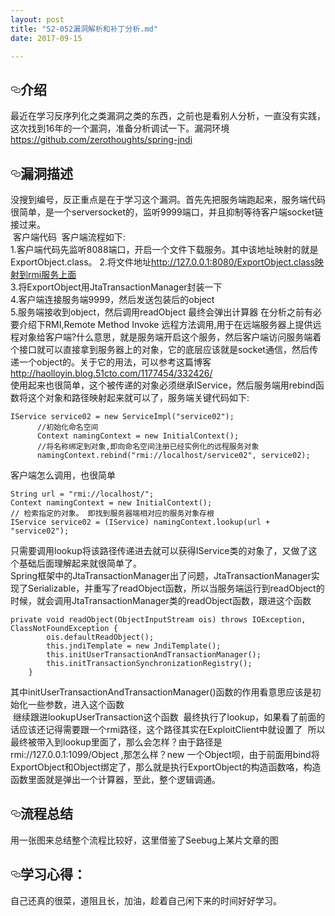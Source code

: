 ```yaml
---
layout: post
title: "S2-052漏洞解析和补丁分析.md"
date: 2017-09-15

---
```



<h2><a href="#介绍" aria-hidden="true" class="anchor" id="user-content-介绍"><svg aria-hidden="true" class="octicon octicon-link" height="16" version="1.1" viewBox="0 0 16 16" width="16"><path fill-rule="evenodd" d="M4 9h1v1H4c-1.5 0-3-1.69-3-3.5S2.55 3 4 3h4c1.45 0 3 1.69 3 3.5 0 1.41-.91 2.72-2 3.25V8.59c.58-.45 1-1.27 1-2.09C10 5.22 8.98 4 8 4H4c-.98 0-2 1.22-2 2.5S3 9 4 9zm9-3h-1v1h1c1 0 2 1.22 2 2.5S13.98 12 13 12H9c-.98 0-2-1.22-2-2.5 0-.83.42-1.64 1-2.09V6.25c-1.09.53-2 1.84-2 3.25C6 11.31 7.55 13 9 13h4c1.45 0 3-1.69 3-3.5S14.5 6 13 6z"></path></svg></a>介绍</h2>
<p>最近在学习反序列化之类漏洞之类的东西，之前也是看别人分析，一直没有实践，这次找到16年的一个漏洞，准备分析调试一下。漏洞环境<a href="https://github.com/zerothoughts/spring-jndi">https://github.com/zerothoughts/spring-jndi</a></p>
<h2><a href="#漏洞描述" aria-hidden="true" class="anchor" id="user-content-漏洞描述"><svg aria-hidden="true" class="octicon octicon-link" height="16" version="1.1" viewBox="0 0 16 16" width="16"><path fill-rule="evenodd" d="M4 9h1v1H4c-1.5 0-3-1.69-3-3.5S2.55 3 4 3h4c1.45 0 3 1.69 3 3.5 0 1.41-.91 2.72-2 3.25V8.59c.58-.45 1-1.27 1-2.09C10 5.22 8.98 4 8 4H4c-.98 0-2 1.22-2 2.5S3 9 4 9zm9-3h-1v1h1c1 0 2 1.22 2 2.5S13.98 12 13 12H9c-.98 0-2-1.22-2-2.5 0-.83.42-1.64 1-2.09V6.25c-1.09.53-2 1.84-2 3.25C6 11.31 7.55 13 9 13h4c1.45 0 3-1.69 3-3.5S14.5 6 13 6z"></path></svg></a>漏洞描述</h2>
<p>没搜到编号，反正重点是在于学习这个漏洞。首先先把服务端跑起来，服务端代码很简单，是一个serversocket的，监听9999端口，并且抑制等待客户端socket链接过来。<br>
<a href="https://camo.githubusercontent.com/49ead91d2073d3b9b98e9875cd475696c2292223/687474703a2f2f6f6873716c6d37676a2e626b742e636c6f7564646e2e636f6d2f31372d392d342f34373035323930392e6a7067" target="_blank"><img src="https://camo.githubusercontent.com/49ead91d2073d3b9b98e9875cd475696c2292223/687474703a2f2f6f6873716c6d37676a2e626b742e636c6f7564646e2e636f6d2f31372d392d342f34373035323930392e6a7067" alt="" data-canonical-src="http://ohsqlm7gj.bkt.clouddn.com/17-9-4/47052909.jpg" style="max-width:100%;"></a>
客户端代码
<a href="https://camo.githubusercontent.com/000696f6fa0edd973bdacf4e7f3717a6c7248c65/687474703a2f2f6f6873716c6d37676a2e626b742e636c6f7564646e2e636f6d2f31372d392d342f36323930323830392e6a7067" target="_blank"><img src="https://camo.githubusercontent.com/000696f6fa0edd973bdacf4e7f3717a6c7248c65/687474703a2f2f6f6873716c6d37676a2e626b742e636c6f7564646e2e636f6d2f31372d392d342f36323930323830392e6a7067" alt="" data-canonical-src="http://ohsqlm7gj.bkt.clouddn.com/17-9-4/62902809.jpg" style="max-width:100%;"></a>
客户端流程如下:<br>
1.客户端代码先监听8088端口，开启一个文件下载服务。其中该地址映射的就是ExportObject.class。
2.将文件地址<a href="http://127.0.0.1:8080/ExportObject.class%E6%98%A0%E5%B0%84%E5%88%B0rmi%E6%9C%8D%E5%8A%A1%E4%B8%8A%E9%9D%A2">http://127.0.0.1:8080/ExportObject.class映射到rmi服务上面</a><br>
3.将ExportObject用JtaTransactionManager封装一下<br>
4.客户端连接服务端9999，然后发送包装后的object<br>
5.服务端接收到object，然后调用readObject
最终会弹出计算器
在分析之前有必要介绍下RMI,Remote Method Invoke 远程方法调用,用于在远端服务器上提供远程对象给客户端?什么意思，就是服务端开启这个服务，然后客户端访问服务端着个接口就可以直接拿到服务器上的对象，它的底层应该就是socket通信，然后传递一个object的。关于它的用法，可以参考这篇博客<a href="http://haolloyin.blog.51cto.com/1177454/332426/">http://haolloyin.blog.51cto.com/1177454/332426/</a><br>
使用起来也很简单，这个被传递的对象必须继承IService，然后服务端用rebind函数将这个对象和路径映射起来就可以了，服务端关键代码如下:</p>
<pre><code>IService service02 = new ServiceImpl("service02"); 
      //初始化命名空间 
      Context namingContext = new InitialContext(); 
      //将名称绑定到对象,即向命名空间注册已经实例化的远程服务对象 
      namingContext.rebind("rmi://localhost/service02", service02); 
</code></pre>
<p>客户端怎么调用，也很简单</p>
<pre><code>String url = "rmi://localhost/";  
Context namingContext = new InitialContext();  
// 检索指定的对象。 即找到服务器端相对应的服务对象存根  
IService service02 = (IService) namingContext.lookup(url + "service02"); 
</code></pre>
<p>只需要调用lookup将该路径传递进去就可以获得IService类的对象了，又做了这个基础后面理解起来就很简单了。<br>
Spring框架中的JtaTransactionManager出了问题，JtaTransactionManager实现了Serializable，并重写了readObject函数，所以当服务端运行到readObject的时候<a href="https://camo.githubusercontent.com/9370339efd42bf8368ffc5925018f3a42276aa1e/687474703a2f2f6f6873716c6d37676a2e626b742e636c6f7564646e2e636f6d2f31372d392d342f38323132323138352e6a7067" target="_blank"><img src="https://camo.githubusercontent.com/9370339efd42bf8368ffc5925018f3a42276aa1e/687474703a2f2f6f6873716c6d37676a2e626b742e636c6f7564646e2e636f6d2f31372d392d342f38323132323138352e6a7067" alt="" data-canonical-src="http://ohsqlm7gj.bkt.clouddn.com/17-9-4/82122185.jpg" style="max-width:100%;"></a>，就会调用JtaTransactionManager类的readObject函数，跟进这个函数</p>
<pre><code>private void readObject(ObjectInputStream ois) throws IOException, ClassNotFoundException {
        ois.defaultReadObject();
        this.jndiTemplate = new JndiTemplate();
        this.initUserTransactionAndTransactionManager();
        this.initTransactionSynchronizationRegistry();
    }
</code></pre>
<p>其中initUserTransactionAndTransactionManager()函数的作用看意思应该是初始化一些参数，进入这个函数<br>
<a href="https://camo.githubusercontent.com/2c53f1a90f92d3bf97e21f8d3894d140b6d732ab/687474703a2f2f6f6873716c6d37676a2e626b742e636c6f7564646e2e636f6d2f31372d392d342f32393637333431312e6a7067" target="_blank"><img src="https://camo.githubusercontent.com/2c53f1a90f92d3bf97e21f8d3894d140b6d732ab/687474703a2f2f6f6873716c6d37676a2e626b742e636c6f7564646e2e636f6d2f31372d392d342f32393637333431312e6a7067" alt="" data-canonical-src="http://ohsqlm7gj.bkt.clouddn.com/17-9-4/29673411.jpg" style="max-width:100%;"></a>
继续跟进lookupUserTransaction这个函数
<a href="https://camo.githubusercontent.com/019c6cdd914a31e1a19b8f3823fc55d04e52afa7/687474703a2f2f6f6873716c6d37676a2e626b742e636c6f7564646e2e636f6d2f31372d392d342f33303031323831372e6a7067" target="_blank"><img src="https://camo.githubusercontent.com/019c6cdd914a31e1a19b8f3823fc55d04e52afa7/687474703a2f2f6f6873716c6d37676a2e626b742e636c6f7564646e2e636f6d2f31372d392d342f33303031323831372e6a7067" alt="" data-canonical-src="http://ohsqlm7gj.bkt.clouddn.com/17-9-4/30012817.jpg" style="max-width:100%;"></a>
最终执行了lookup，如果看了前面的话应该还记得需要跟一个rmi路径，这个路径其实在ExploitClient中就设置了
<a href="https://camo.githubusercontent.com/13351cc7c5959e2e479c1dbca8f14b27b582ae2d/687474703a2f2f6f6873716c6d37676a2e626b742e636c6f7564646e2e636f6d2f31372d392d342f38373733393237352e6a7067" target="_blank"><img src="https://camo.githubusercontent.com/13351cc7c5959e2e479c1dbca8f14b27b582ae2d/687474703a2f2f6f6873716c6d37676a2e626b742e636c6f7564646e2e636f6d2f31372d392d342f38373733393237352e6a7067" alt="" data-canonical-src="http://ohsqlm7gj.bkt.clouddn.com/17-9-4/87739275.jpg" style="max-width:100%;"></a>
所以最终被带入到lookup里面了，那么会怎样？由于路径是rmi://127.0.0.1:1099/Object ,那怎么样？new 一个Object呗，由于前面用bind将ExportObject和Object绑定了，那么就是执行ExportObject的构造函数咯，构造函数里面就是弹出一个计算器，至此，整个逻辑调通。
<a href="https://camo.githubusercontent.com/b2a4673ac3e7eec5e553173648def507bd34ff9b/687474703a2f2f6f6873716c6d37676a2e626b742e636c6f7564646e2e636f6d2f31372d392d342f38383833303337332e6a7067" target="_blank"><img src="https://camo.githubusercontent.com/b2a4673ac3e7eec5e553173648def507bd34ff9b/687474703a2f2f6f6873716c6d37676a2e626b742e636c6f7564646e2e636f6d2f31372d392d342f38383833303337332e6a7067" alt="" data-canonical-src="http://ohsqlm7gj.bkt.clouddn.com/17-9-4/88830373.jpg" style="max-width:100%;"></a></p>
<h2><a href="#流程总结" aria-hidden="true" class="anchor" id="user-content-流程总结"><svg aria-hidden="true" class="octicon octicon-link" height="16" version="1.1" viewBox="0 0 16 16" width="16"><path fill-rule="evenodd" d="M4 9h1v1H4c-1.5 0-3-1.69-3-3.5S2.55 3 4 3h4c1.45 0 3 1.69 3 3.5 0 1.41-.91 2.72-2 3.25V8.59c.58-.45 1-1.27 1-2.09C10 5.22 8.98 4 8 4H4c-.98 0-2 1.22-2 2.5S3 9 4 9zm9-3h-1v1h1c1 0 2 1.22 2 2.5S13.98 12 13 12H9c-.98 0-2-1.22-2-2.5 0-.83.42-1.64 1-2.09V6.25c-1.09.53-2 1.84-2 3.25C6 11.31 7.55 13 9 13h4c1.45 0 3-1.69 3-3.5S14.5 6 13 6z"></path></svg></a>流程总结</h2>
<p>用一张图来总结整个流程比较好，这里借鉴了Seebug上某片文章的图<br>
<a href="https://camo.githubusercontent.com/a4abc2fecd25bc61321a905699d367f57387f83c/68747470733a2f2f696d616765732e7365656275672e6f72672f636f6e74656e742f696d616765732f323031372f30362f31343936383335313939343832342e706e672d7733333173" target="_blank"><img src="https://camo.githubusercontent.com/a4abc2fecd25bc61321a905699d367f57387f83c/68747470733a2f2f696d616765732e7365656275672e6f72672f636f6e74656e742f696d616765732f323031372f30362f31343936383335313939343832342e706e672d7733333173" alt="" data-canonical-src="https://images.seebug.org/content/images/2017/06/14968351994824.png-w331s" style="max-width:100%;"></a></p>
<h2><a href="#学习心得" aria-hidden="true" class="anchor" id="user-content-学习心得"><svg aria-hidden="true" class="octicon octicon-link" height="16" version="1.1" viewBox="0 0 16 16" width="16"><path fill-rule="evenodd" d="M4 9h1v1H4c-1.5 0-3-1.69-3-3.5S2.55 3 4 3h4c1.45 0 3 1.69 3 3.5 0 1.41-.91 2.72-2 3.25V8.59c.58-.45 1-1.27 1-2.09C10 5.22 8.98 4 8 4H4c-.98 0-2 1.22-2 2.5S3 9 4 9zm9-3h-1v1h1c1 0 2 1.22 2 2.5S13.98 12 13 12H9c-.98 0-2-1.22-2-2.5 0-.83.42-1.64 1-2.09V6.25c-1.09.53-2 1.84-2 3.25C6 11.31 7.55 13 9 13h4c1.45 0 3-1.69 3-3.5S14.5 6 13 6z"></path></svg></a>学习心得：</h2>
<p>自己还真的很菜，道阻且长，加油，趁着自己闲下来的时间好好学习。</p>
</article>
  </div>

  </div>
